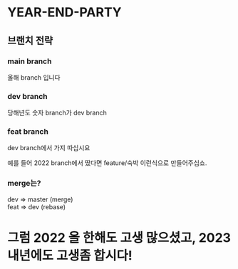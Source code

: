 # YEAR-END-PARTY

## 브랜치 전략

### main branch
올해 branch 입니다

### dev branch
당해년도 숫자 branch가 dev branch

### feat branch
dev branch에서 가지 따십시요

예를 들어 2022 branch에서 땄다면 feature/숙박 이런식으로 만들어주십쇼.

### merge는?

dev => master (merge)  
feat => dev (rebase)


# 그럼 2022 올 한해도 고생 많으셨고, 2023  내년에도 고생좀 합시다!
